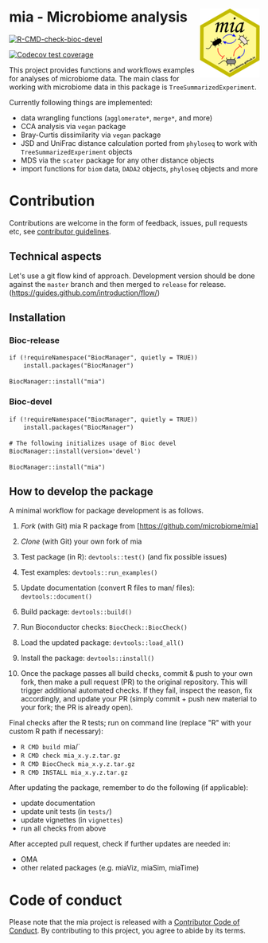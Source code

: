 # mia - Microbiome analysis <img src="man/figures/mia_logo.png" align="right" width="120" />

<!-- badges: start -->

[![R-CMD-check-bioc-devel](https://github.com/microbiome/mia/workflows/R-CMD-check-bioc-devel/badge.svg)](https://github.com/microbiome/mia/actions)
<!--[![R-CMD-check-bioc](https://github.com/microbiome/mia/actions/workflows/check-bioc.yml/badge.svg)](https://github.com/microbiome/mia/actions/workflows/check-bioc.yml)-->
[![Codecov test
coverage](https://codecov.io/gh/microbiome/mia/branch/master/graph/badge.svg)](https://codecov.io/gh/microbiome/mia?branch=master)

<!-- badges: end -->

This project provides functions and workflows examples for analyses
of microbiome data. The main class for working with microbiome data in this
package is `TreeSummarizedExperiment`.

Currently following things are implemented:

- data wrangling functions (`agglomerate*`, `merge*`, and more)
- CCA analysis via `vegan` package
- Bray-Curtis dissimilarity via `vegan` package
- JSD and UniFrac distance calculation ported from `phyloseq` to work with `TreeSummarizedExperiment` objects
- MDS via the `scater` package for any other distance objects
- import functions for `biom` data, `DADA2` objects, `phyloseq` objects and more

# Contribution

Contributions are welcome in the form of feedback, issues, pull
requests etc, see [contributor guidelines](CONTRIBUTING.md).


## Technical aspects

Let's use a git flow kind of approach. Development version should be done 
against the `master` branch and then merged to `release` for release. 
(https://guides.github.com/introduction/flow/)

## Installation

### Bioc-release

```
if (!requireNamespace("BiocManager", quietly = TRUE))
    install.packages("BiocManager")

BiocManager::install("mia")
```

### Bioc-devel

```
if (!requireNamespace("BiocManager", quietly = TRUE))
    install.packages("BiocManager")

# The following initializes usage of Bioc devel
BiocManager::install(version='devel')

BiocManager::install("mia")
```

## How to develop the package

A minimal workflow for package development is as follows.

1. _Fork_ (with Git) mia R package from [https://github.com/microbiome/mia]

1. _Clone_ (with Git) your own fork of mia 

1. Test package (in R): `devtools::test()` (and fix possible issues)

1. Test examples: `devtools::run_examples()`

1. Update documentation (convert R files to man/ files): `devtools::document()` 

1. Build package: `devtools::build()`

1. Run Bioconductor checks: `BiocCheck::BiocCheck()`

1. Load the updated package: `devtools::load_all()`

1. Install the package: `devtools::install()`

1. Once the package passes all build checks, commit & push to your own
   fork, then make a pull request (PR) to the original
   repository. This will trigger additional automated checks. If they
   fail, inspect the reason, fix accordingly, and update your PR
   (simply commit + push new material to your fork; the PR is
   already open).


Final checks after the R tests; run on command line (replace "R" with
your custom R path if necessary):

- `R CMD build `mia/`
- `R CMD check mia_x.y.z.tar.gz`
- `R CMD BiocCheck mia_x.y.z.tar.gz`
- `R CMD INSTALL mia_x.y.z.tar.gz`


After updating the package, remember to do the following (if applicable):

- update documentation 
- update unit tests (in `tests/`)
- update vignettes (in `vignettes`)
- run all checks from above

After accepted pull request, check if further updates are needed in:

- OMA
- other related packages (e.g. miaViz, miaSim, miaTime)



# Code of conduct

Please note that the mia project is released with a [Contributor Code of Conduct](https://contributor-covenant.org/version/2/0/CODE_OF_CONDUCT.html).
By contributing to this project, you agree to abide by its terms.
